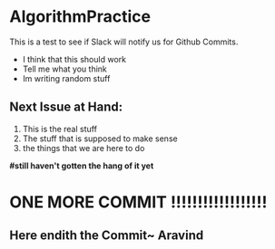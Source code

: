 # AlgorithmPractice

This is a test to see if Slack will notify us for Github Commits. 

* I think that this should work 
* Tell me what you think 
* Im writing random stuff 

## Next Issue at Hand: 

1. This is the real stuff 
2. The stuff that is supposed to make sense 
3. the things that we are here to do 

**#still haven't gotten the hang of it yet**


# ONE MORE COMMIT !!!!!!!!!!!!!!!!!!

## Here endith the Commit~ Aravind
